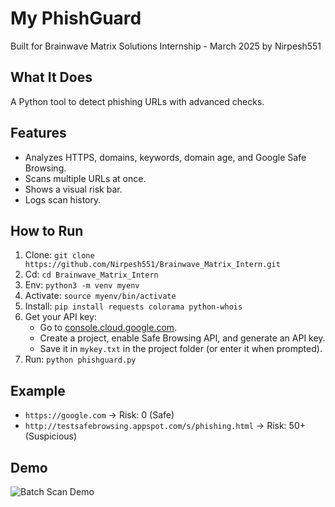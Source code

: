 # My PhishGuard
Built for Brainwave Matrix Solutions Internship - March 2025 by Nirpesh551

## What It Does
A Python tool to detect phishing URLs with advanced checks.

## Features
- Analyzes HTTPS, domains, keywords, domain age, and Google Safe Browsing.
- Scans multiple URLs at once.
- Shows a visual risk bar.
- Logs scan history.

## How to Run
1. Clone: `git clone https://github.com/Nirpesh551/Brainwave_Matrix_Intern.git`
2. Cd: `cd Brainwave_Matrix_Intern`
3. Env: `python3 -m venv myenv`
4. Activate: `source myenv/bin/activate`
5. Install: `pip install requests colorama python-whois`
6. Get your API key:
   - Go to [console.cloud.google.com](https://console.cloud.google.com).
   - Create a project, enable Safe Browsing API, and generate an API key.
   - Save it in `mykey.txt` in the project folder (or enter it when prompted).
7. Run: `python phishguard.py`

## Example
- `https://google.com` → Risk: 0 (Safe)
- `http://testsafebrowsing.appspot.com/s/phishing.html` → Risk: 50+ (Suspicious)

## Demo
![Batch Scan Demo](demo.jpg)
